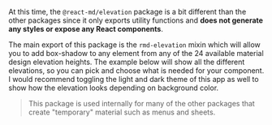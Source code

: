 At this time, the `@react-md/elevation` package is a bit different than the
other packages since it only exports utility functions and **does not generate
any styles or expose any React components**.

The main export of this package is the `rmd-elevation` mixin which will allow
you to add box-shadow to any element from any of the 24 available material
design elevation heights. The example below will show all the different
elevations, so you can pick and choose what is needed for your component. I
would recommend toggling the light and dark theme of this app as well to show
how the elevation looks depending on background color.

> This package is used internally for many of the other packages that create
> "temporary" material such as menus and sheets.
